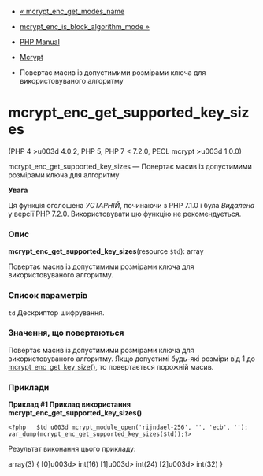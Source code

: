 - [«
mcrypt_enc_get_modes_name](function.mcrypt-enc-get-modes-name.md)
- [mcrypt_enc_is_block_algorithm_mode
»](function.mcrypt-enc-is-block-algorithm-mode.md)

- [PHP Manual](index.md)
- [Mcrypt](ref.mcrypt.md)
- Повертає масив із допустимими розмірами ключа для використовуваного
алгоритму

# mcrypt_enc_get_supported_key_sizes

(PHP 4 \>u003d 4.0.2, PHP 5, PHP 7 \< 7.2.0, PECL mcrypt \>u003d 1.0.0)

mcrypt_enc_get_supported_key_sizes — Повертає масив із допустимими
розмірами ключа для алгоритму

**Увага**

Ця функція оголошена *УСТАРНІЙ*, починаючи з PHP 7.1.0 і була *Видалена*
у версії PHP 7.2.0. Використовувати цю функцію не рекомендується.

### Опис

**mcrypt_enc_get_supported_key_sizes**(resource `$td`): array

Повертає масив із допустимими розмірами ключа для використовуваного
алгоритму.

### Список параметрів

`td`
Дескриптор шифрування.

### Значення, що повертаються

Повертає масив із допустимими розмірами ключа для використовуваного
алгоритму. Якщо допустимі будь-які розміри від 1 до
[mcrypt_enc_get_key_size()](function.mcrypt-enc-get-key-size.md), то
повертається порожній масив.

### Приклади

**Приклад #1 Приклад використання
**mcrypt_enc_get_supported_key_sizes()****

`<?php   $td u003d mcrypt_module_open('rijndael-256', '', 'ecb', ''); var_dump(mcrypt_enc_get_supported_key_sizes($td));?> `

Результат виконання цього прикладу:

array(3) {
[0]u003d>
int(16)
[1]u003d>
int(24)
[2]u003d>
int(32)
}
